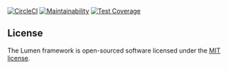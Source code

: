 [![CircleCI](https://circleci.com/gh/botnetdobbs/Lumen-Job-Board.svg?style=svg)](https://circleci.com/gh/botnetdobbs/Lumen-Job-Board)
[![Maintainability](https://api.codeclimate.com/v1/badges/ce238ede6b96b7022b68/maintainability)](https://codeclimate.com/github/botnetdobbs/Lumen-Job-Board/maintainability)
[![Test Coverage](https://api.codeclimate.com/v1/badges/ce238ede6b96b7022b68/test_coverage)](https://codeclimate.com/github/botnetdobbs/Lumen-Job-Board/test_coverage)

## License

The Lumen framework is open-sourced software licensed under the [MIT license](https://opensource.org/licenses/MIT).
